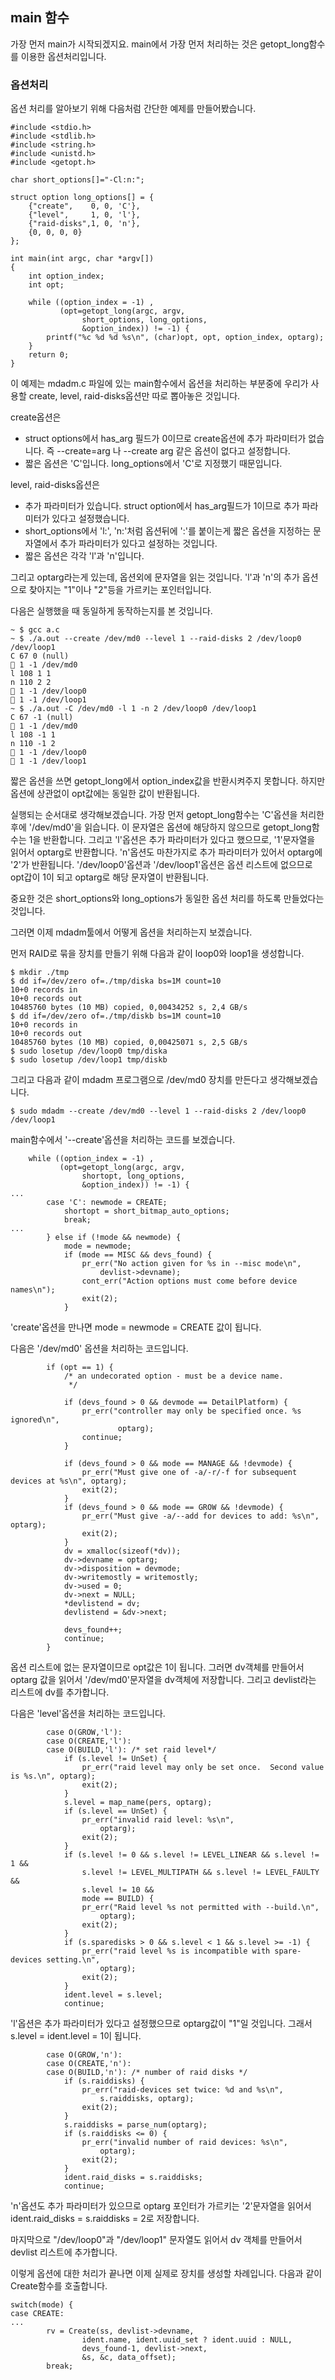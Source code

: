 ## main 함수

가장 먼저 main가 시작되겠지요. main에서 가장 먼저 처리하는 것은 getopt_long함수를 이용한 옵션처리입니다.

### 옵션처리

옵션 처리를 알아보기 위해 다음처럼 간단한 예제를 만들어봤습니다.

```
#include <stdio.h>
#include <stdlib.h>
#include <string.h>
#include <unistd.h>
#include <getopt.h>

char short_options[]="-Cl:n:";

struct option long_options[] = {
    {"create",    0, 0, 'C'},
    {"level",     1, 0, 'l'},
    {"raid-disks",1, 0, 'n'},
    {0, 0, 0, 0}
};

int main(int argc, char *argv[])
{
	int option_index;
	int opt;
	
	while ((option_index = -1) ,
	       (opt=getopt_long(argc, argv,
				short_options, long_options,
				&option_index)) != -1) {
		printf("%c %d %d %s\n", (char)opt, opt, option_index, optarg);
	}
	return 0;
}
```
이 예제는 mdadm.c 파일에 있는 main함수에서 옵션을 처리하는 부분중에 우리가 사용할 create, level, raid-disks옵션만 따로 뽑아놓은 것입니다.

create옵션은
* struct options에서 has_arg 필드가 0이므로 create옵션에 추가 파라미터가 없습니다. 즉 --create=arg 나 --create arg 같은 옵션이 없다고 설정합니다.
* 짧은 옵션은 'C'입니다. long_options에서 'C'로 지정했기 때문입니다.

level, raid-disks옵션은
* 추가 파라미터가 있습니다. struct option에서 has_arg필드가 1이므로 추가 파라미터가 있다고 설정했습니다.
* short_options에서 'l:', 'n:'처럼 옵션뒤에 ':'를 붙이는게 짧은 옵션을 지정하는 문자열에서 추가 파라미터가 있다고 설정하는 것입니다.
* 짧은 옵션은 각각 'l'과 'n'입니다.

그리고 optarg라는게 있는데, 옵션외에 문자열을 읽는 것입니다. 'l'과 'n'의 추가 옵션으로 찾아지는 "1"이나 "2"등을 가르키는 포인터입니다.

다음은 실행했을 때 동일하게 동작하는지를 본 것입니다.
```
~ $ gcc a.c
~ $ ./a.out --create /dev/md0 --level 1 --raid-disks 2 /dev/loop0 /dev/loop1
C 67 0 (null)
 1 -1 /dev/md0
l 108 1 1
n 110 2 2
 1 -1 /dev/loop0
 1 -1 /dev/loop1
~ $ ./a.out -C /dev/md0 -l 1 -n 2 /dev/loop0 /dev/loop1
C 67 -1 (null)
 1 -1 /dev/md0
l 108 -1 1
n 110 -1 2
 1 -1 /dev/loop0
 1 -1 /dev/loop1
```
짧은 옵션을 쓰면 getopt_long에서 option_index값을 반환시켜주지 못합니다. 하지만 옵션에 상관없이 opt값에는 동일한 값이 반환됩니다.

실행되는 순서대로 생각해보겠습니다.
가장 먼저 getopt_long함수는 'C'옵션을 처리한 후에 '/dev/md0'을 읽습니다. 이 문자열은 옵션에 해당하지 않으므로 getopt_long함수는 1을 반환합니다.
그리고 'l'옵션은 추가 파라미터가 있다고 했으므로, '1'문자열을 읽어서 optarg로 반환합니다.
'n'옵션도 마찬가지로 추가 파라미터가 있어서 optarg에 '2'가 반환됩니다.
'/dev/loop0'옵션과 '/dev/loop1'옵션은 옵션 리스트에 없으므로 opt갑이 1이 되고 optarg로 해당 문자열이 반환됩니다.

중요한 것은 short_options와 long_options가 동일한 옵션 처리를 하도록 만들었다는 것입니다.

그러면 이제 mdadm툴에서 어떻게 옵션을 처리하는지 보겠습니다.

먼저 RAID로 묶을 장치를 만들기 위해 다음과 같이 loop0와 loop1을 생성합니다.
```
$ mkdir ./tmp
$ dd if=/dev/zero of=./tmp/diska bs=1M count=10
10+0 records in
10+0 records out
10485760 bytes (10 MB) copied, 0,00434252 s, 2,4 GB/s
$ dd if=/dev/zero of=./tmp/diskb bs=1M count=10
10+0 records in
10+0 records out
10485760 bytes (10 MB) copied, 0,00425071 s, 2,5 GB/s
$ sudo losetup /dev/loop0 tmp/diska
$ sudo losetup /dev/loop1 tmp/diskb
```

그리고 다음과 같이 mdadm 프로그램으로 /dev/md0 장치를 만든다고 생각해보겠습니다.
```
$ sudo mdadm --create /dev/md0 --level 1 --raid-disks 2 /dev/loop0 /dev/loop1
```

main함수에서 '--create'옵션을 처리하는 코드를 보겠습니다.
```
	while ((option_index = -1) ,
	       (opt=getopt_long(argc, argv,
				shortopt, long_options,
				&option_index)) != -1) {
...
		case 'C': newmode = CREATE;
			shortopt = short_bitmap_auto_options;
			break;
...
		} else if (!mode && newmode) {
			mode = newmode;
			if (mode == MISC && devs_found) {
				pr_err("No action given for %s in --misc mode\n",
					devlist->devname);
				cont_err("Action options must come before device names\n");
				exit(2);
			}
```
'create'옵션을 만나면 mode = newmode = CREATE 값이 됩니다.

다음은 '/dev/md0' 옵션을 처리하는 코드입니다.
```
		if (opt == 1) {
			/* an undecorated option - must be a device name.
			 */

			if (devs_found > 0 && devmode == DetailPlatform) {
				pr_err("controller may only be specified once. %s ignored\n",
						optarg);
				continue;
			}

			if (devs_found > 0 && mode == MANAGE && !devmode) {
				pr_err("Must give one of -a/-r/-f for subsequent devices at %s\n", optarg);
				exit(2);
			}
			if (devs_found > 0 && mode == GROW && !devmode) {
				pr_err("Must give -a/--add for devices to add: %s\n", optarg);
				exit(2);
			}
			dv = xmalloc(sizeof(*dv));
			dv->devname = optarg;
			dv->disposition = devmode;
			dv->writemostly = writemostly;
			dv->used = 0;
			dv->next = NULL;
			*devlistend = dv;
			devlistend = &dv->next;

			devs_found++;
			continue;
		}
```
옵션 리스트에 없는 문자열이므로 opt값은 1이 됩니다. 그러면 dv객체를 만들어서 optarg 값을 읽어서 '/dev/md0'문자열을 dv객체에 저장합니다.
그리고 devlist라는 리스트에 dv를 추가합니다.

다음은 'level'옵션을 처리하는 코드입니다.
```
		case O(GROW,'l'):
		case O(CREATE,'l'):
		case O(BUILD,'l'): /* set raid level*/
			if (s.level != UnSet) {
				pr_err("raid level may only be set once.  Second value is %s.\n", optarg);
				exit(2);
			}
			s.level = map_name(pers, optarg);
			if (s.level == UnSet) {
				pr_err("invalid raid level: %s\n",
					optarg);
				exit(2);
			}
			if (s.level != 0 && s.level != LEVEL_LINEAR && s.level != 1 &&
			    s.level != LEVEL_MULTIPATH && s.level != LEVEL_FAULTY &&
			    s.level != 10 &&
			    mode == BUILD) {
				pr_err("Raid level %s not permitted with --build.\n",
					optarg);
				exit(2);
			}
			if (s.sparedisks > 0 && s.level < 1 && s.level >= -1) {
				pr_err("raid level %s is incompatible with spare-devices setting.\n",
					optarg);
				exit(2);
			}
			ident.level = s.level;
			continue;

```
'l'옵션은 추가 파라미터가 있다고 설정했으므로 optarg값이 "1"일 것입니다. 그래서 s.level = ident.level = 1이 됩니다.


```
		case O(GROW,'n'):
		case O(CREATE,'n'):
		case O(BUILD,'n'): /* number of raid disks */
			if (s.raiddisks) {
				pr_err("raid-devices set twice: %d and %s\n",
					s.raiddisks, optarg);
				exit(2);
			}
			s.raiddisks = parse_num(optarg);
			if (s.raiddisks <= 0) {
				pr_err("invalid number of raid devices: %s\n",
					optarg);
				exit(2);
			}
			ident.raid_disks = s.raiddisks;
			continue;
```
'n'옵션도 추가 파라미터가 있으므로 optarg 포인터가 가르키는 '2'문자열을 읽어서 ident.raid_disks = s.raiddisks = 2로 저장합니다.

마지막으로 "/dev/loop0"과 "/dev/loop1" 문자열도 읽어서 dv 객체를 만들어서 devlist 리스트에 추가합니다.

이렇게 옵션에 대한 처리가 끝나면 이제 실제로 장치를 생성할 차례입니다.
다음과 같이 Create함수를 호출합니다.
```
switch(mode) {
case CREATE:
...
		rv = Create(ss, devlist->devname,
			    ident.name, ident.uuid_set ? ident.uuid : NULL,
			    devs_found-1, devlist->next,
			    &s, &c, data_offset);
		break;
```